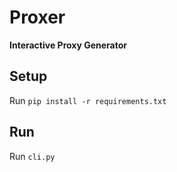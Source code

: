 # Proxer

**Interactive Proxy Generator**

## Setup
Run `pip install -r requirements.txt`

## Run
Run `cli.py`
